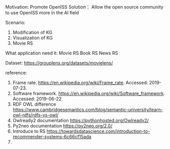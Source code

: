 Motivation:
	Promote OpenISS
	Solution：
Allow the open source community to use OpenISS more in the AI field


Scenario:
1.	Modification of KG
2.	Visualization of KG
3.	Movie RS


What application need it:
	Movie RS
	Book RS
	News RS

Dataset:
https://grouplens.org/datasets/movielens/

reference:
1.	Frame rate. https://en.wikipedia.org/wiki/Frame_rate. Accessed: 2019- 07-23.
2.	Software framework. https://en.wikipedia.org/wiki/Software_framework. Accessed: 2019-06-22.
3.	RDF OWL difference https://www.cambridgesemantics.com/blog/semantic-university/learn-owl-rdfs/rdfs-vs-owl/
4.	Owlready2 documentation https://pythonhosted.org/Owlready2/
5.	Py2neo documentation https://py2neo.org/2.0/
6.	Introduce to RS https://towardsdatascience.com/introduction-to-recommender-systems-6c66cf15ada
7.	
